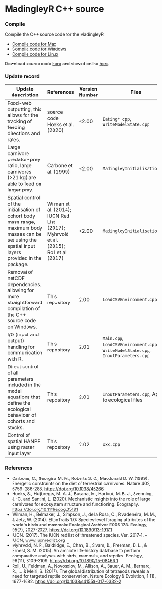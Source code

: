 # MadingleyR C++ source

### Compile
Compile the C++ source code for the  MadingleyR

* [Compile code for Mac](./CompileMac.md)
* [Compile code for Windows](./CompileWindows.md)
* [Compile code for Linux](./CompileLinux.md)

Download source code [here](https://github.com/MadingleyR/MadingleyR/archive/master.zip) and viewed online [here](https://github.com/MadingleyR/MadingleyR/tree/master/SourceCode).

### Update record

Update description | References | Version Number | Files
--- | --- | --- | ---
Food-web outputting, this allows for the tracking of feeding directions and rates. | source code Hoeks et al. (2020) | <2.00 | ```Eating*.cpp```, ```WriteModelState.cpp```
Large carnivore predator-prey ratio, large carnivores (>21 kg) are able to feed on larger prey. | Carbone et al. (1999) | <2.00 | ```MadingleyInitialisation.cpp```
Spatial control of the initialisation of cohort body mass range, maximum body masses can be set using the spatial input layers provided in the package. | Wilman et al. (2014); IUCN Red List (2017); Myhrvold et al. (2015); Roll et al. (2017) |  <2.00 | ```MadingleyInitialisation.cpp```
Removal of netCDF dependencies, allowing for more straightforward compilation of the C++ source code on Windows. | This repository | 2.00 | ```LoadCSVEnvironment.cpp```
I/O (input and output) handling for communication with R. | This repository | 2.01 | ```Main.cpp```, ```LoadCSVEnvironment.cpp```, ```WriteModelState.cpp```, ```InputParameters.cpp```
Direct control of all parameters included in the model equations that define the ecological behaviour of cohorts and stocks. | This repository | 2.01 | ```InputParameters.cpp```, Applies to ecological files
Control of spatial HANPP using raster input layer | This repository | 2.02 | ```xxx.cpp```

### References

- Carbone, C., Georgina M. M., Roberts S. C., Macdonald D. W. (1999). Energetic constraints on the diet of terrestrial carnivores. Nature 402, 6759: 286-288. https://doi.org/10.1038/46266
- Hoeks, S., Huijbregts, M. A. J., Busana, M., Harfoot, M. B. J., Svenning, J.-C. and Santini, L. (2020). Mechanistic insights into the role of large carnivores for ecosystem structure and functioning. Ecography. https://doi.org/10.1111/ecog.05191
- Wilman, H., Belmaker, J., Simpson, J., de la Rosa, C., Rivadeneira, M. M., & Jetz, W. (2014). EltonTraits 1.0: Species‐level foraging attributes of the world's birds and mammals: Ecological Archives E095‐178. Ecology, 95(7), 2027-2027. https://doi.org/10.1890/13-1917.1
- IUCN. (2017). The IUCN red list of threatened species. Ver. 2017‐1. – IUCN, www.iucnredlist.org
- Myhrvold, N. P., Baldridge, E., Chan, B., Sivam, D., Freeman, D. L., & Ernest, S. M. (2015). An amniote life‐history database to perform comparative analyses with birds, mammals, and reptiles. Ecology, 96(11), 3109-3109. https://doi.org/10.1890/15-0846R.1
- Roll, U., Feldman, A., Novosolov, M., Allison, A., Bauer, A. M., Bernard, R., ... & Meiri, S. (2017). The global distribution of tetrapods reveals a need for targeted reptile conservation. Nature Ecology & Evolution, 1(11), 1677-1682. https://doi.org/10.1038/s41559-017-0332-2




